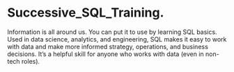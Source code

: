 # Successive_SQL_Training.

Information is all around us. You can put it to use by learning SQL basics. Used in data science, analytics, and engineering, SQL makes it easy to work with data and make more informed strategy, operations, and business decisions. It’s a helpful skill for anyone who works with data (even in non-tech roles). 
